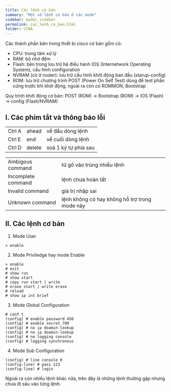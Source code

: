 ```yaml
---
title: Các lệnh cơ bản
summary: "Một số lệnh cơ bản ở các mode"
sidebar: mydoc_sidebar
permalink: cac_lenh_co_ban.html
folder: CCNA
---
```


Các thành phần bên trong thiết bị cisco cơ bản gồm có:

* CPU: trung tâm xử lý
* RAM: bộ nhớ đệm
* Flash: bên trong lưu trữ hệ điều hành IOS (Internetwork Operating System), cấu hình configuration
* NVRAM (có ở router): lưu trữ cấu hình khởi động ban đầu (starup-config)
* ROM: lưu trữ chương trình POST (Power On Self Test) dùng để test phần cứng trước khi khởi động, ngoài ra còn có ROMMON, Bootstrap

Quy trình khởi động cơ bản: POST (ROM) -> Bootstrap (ROM) -> IOS (Flash) -> config (Flash/NVRAM)

## I. Các phím tắt và thông báo lỗi

|     |     |     |
| --- | --- | --- |
| Ctrl A | ahead | về đầu dòng lệnh |
| Ctrl E | end | về cuối dòng lệnh |
| Ctrl D | delete | xoá 1 ký tự phía sau |

|     |     |
| --- | --- |
| Ambigous command | từ gõ vào trùng nhiều lệnh |
| Incomplete command | lệnh chưa hoàn tất |
| Invalid command | giá trị nhập sai |
| Unknown command | lệnh không có hay không hỗ trợ trong mode này |

## II. Các lệnh cơ bản

1. Mode User

```
> enable
```

2. Mode Priviledge hay mode Enable

```
> enable
# exit
# show run
# show start
# copy run start | write
# erase start | write erase
# reload
# show ip int brief
```

3. Mode Global Configuration

```
# conf t
(config) # enable password 456
(config) # enable secret 789
(config) # no ip doamin-lookup
(config) # no ip doamin-lookup
(config) # no logging console
(config) # logging synchronous
```

4. Mode Sub Configuration

```
(config) # line console 0
(config-line) # pass 123
(config-line) # login
```

Ngoài ra còn nhiều lệnh khác nữa, trên đây là những lệnh thường gặp nhưng chưa đi sâu vào từng lệnh.
